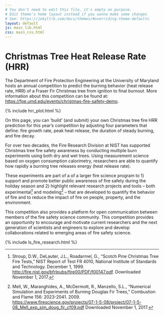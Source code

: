 ```yaml
---
# You don't need to edit this file, it's empty on purpose.
# Edit theme's home layout instead if you wanna make some changes
# See: https://jekyllrb.com/docs/themes/#overriding-theme-defaults
layout: default
js: main_lib.html
css: main_css.html
---
```


# Christmas Tree Heat Release Rate (HRR)

The Department of Fire Protection Engineering at the University of Maryland
hosts an annual competition to predict the burning behavior (heat release rate,
HRR) of a Fraser Fir Christmas tree from ignition to final burnout. More
information about this competition can be found at:
<https://fpe.umd.edu/events/christmas-fire-safety-demo>.

{% include hrr_plot.html %}

On this page, you can ‘build’ (and submit) your own Christmas tree fire HRR
prediction for this year’s competition by adjusting four parameters that
define: fire growth rate, peak heat release, the duration of steady burning,
and fire decay.


For over two decades, the Fire Research Division at NIST has supported
Christmas tree fire safety awareness by conducting multiple burn experiments
using both dry and wet trees.  Using measurement science based on oxygen
consumption calorimetry, researchers are able to quantify how rapidly a burning
tree releases energy (heat release rate). 

These experiments are part of a of a larger fire science program to 1) support
and promote better public awareness of fire safety during the holiday season
and 2) highlight relevant research projects and tools – both experimental[^1]
and modeling[^2] – that are developed to quantify the behavior of fire and to
reduce the impact of fire on people, property, and the environment.

This competition also provides a platform for open communication between
members of the fire safety science community. This competition provides an
opportunity to encourage and motivate current researchers and the next
generation of scientists and engineers to explore and develop collaborations
related to emerging areas of fire safety science.

{% include ls_fire_research.html %}

[^1]: Stroup, D.W., DeLauter, J.L., Roadarmel, G., “Scotch Pine Christmas Tree Fire Tests,” NIST Report of Test FR 4010, National Institute of Standards and Technology. December 1, 1999.  <http://fire.nist.gov/bfrlpubs/fire00/PDF/f00147.pdf>. Downloaded November 1, 2017.

[^2]: Mell, W., Maranghides, A., McDermott, R., Manzello, S.L., “Numerical Simulation and Experiments of Burning Douglas Fir Trees,” Combustion and Flame 156: 2023-2041. 2009.  <https://www.firescience.gov/projects/07-1-5-08/project/07-1-5-08_Mell_exp_sim_doug_fir_cf09.pdf> Downloaded November 1, 2017.

